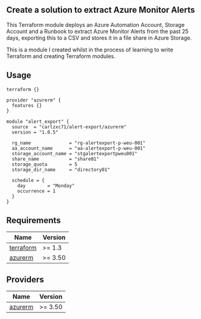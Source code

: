 ## Create a solution to extract Azure Monitor Alerts

This Terraform module deploys an Azure Automation Account, Storage Account and a Runbook to extract Azure Monitor Alerts from the past 25 days, exporting this to a CSV and stores it in a file share in Azure Storage.

This is a module I created whilst in the process of learning to write Terraform and creating Terraform modules.

## Usage

```HCL
terraform {}

provider "azurerm" {
  features {}
}

module "alert_export" {
  source  = "carlzxc71/alert-export/azurerm"
  version = "1.0.5"

  rg_name              = "rg-alertexport-p-weu-001"
  aa_account_name      = "aa-alertexport-p-weu-001"
  storage_account_name = "stgalertexportpweu001"
  share_name           = "share01"
  storage_quota        = 5
  storage_dir_name     = "directory01"

  schedule = {
    day        = "Monday"
    occurrence = 1
  }
}
```

## Requirements

| Name                                                                      | Version       |
|---------------------------------------------------------------------------|---------------|
| <a name="requirement_terraform"></a> [terraform](#requirement\_terraform) | >= 1.3        |
| <a name="requirement_azurerm"></a> [azurerm](#requirement\_azurerm)       | >= 3.50 |

## Providers

| Name                                                          | Version       |
|---------------------------------------------------------------|---------------|
| <a name="provider_azurerm"></a> [azurerm](#provider\_azurerm) | >= 3.50 |



